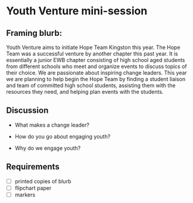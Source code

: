 # Youth Venture mini-session

## Framing blurb:

Youth Venture aims to initiate Hope Team Kingston this year. The Hope Team was a successful venture by another chapter this past year. It is essentially a junior EWB chapter consisting of high school aged students from different schools who meet and organize events to discuss topics of their choice. We are passionate about inspiring change leaders. This year we are planning to help begin the Hope Team by finding a student liaison and team of committed high school students, assisting them with the resources they need, and helping plan events with the students.


## Discussion

 * What makes a change leader?

 * How do you go about engaging youth?

 * Why do we engage youth?


## Requirements

* [ ] printed copies of blurb
* [ ] flipchart paper
* [ ] markers
